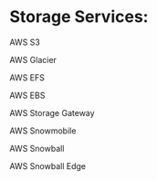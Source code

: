 # Storage Services:



AWS S3

AWS Glacier

AWS EFS

AWS EBS

AWS Storage Gateway 

AWS Snowmobile

AWS Snowball 

AWS Snowball Edge



